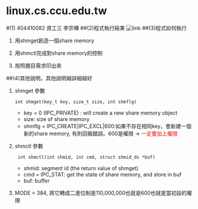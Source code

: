 # linux.cs.ccu.edu.tw
#(1) 404410082 資工三 李宗樺
##(2)程式執行結果
![link](https://i.imgur.com/3chvSec.png)
##(3)程式如何執行
  1.  用shmget創造一個share memory

  2.  用shmctl完成對share memory的控制

  3. 按照題目需求印出來

##(4)其他說明，其他說明越詳細越好
1.  shmget 參數
    <pre><code>int shmget(key_t key, size_t size, int shmflg)</code></pre>
    * key = 0 (IPC_PRIVATE) : will create a new share memory object
    * size: size of share memory
    * shmflg = IPC_CREATE|IPC_EXCL|600:如果不存在相同key，會新建一個新的share memory, 有則回報錯誤。600是權限 -> <font color = red>一定要加上權限</font>

2.  shmctl 參數
    <pre><code> int shmctl(int shmid, int cmd, struct shmid_ds *buf)</code></pre>
    * shmid: segment id (the return value of shmget)
    * cmd = IPC_STAT: get the state of share memory, and store in buf  
    * buf: buffer


3.  MODE = 384, 將它轉成二進位制是110,000,000也就是600也就是當初設的權限
